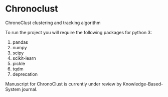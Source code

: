 # Chronoclust
ChronoClust clustering and tracking algorithm

To run the project you will require the following packages for python 3:
1. pandas
2. numpy
3. scipy
4. scikit-learn
5. pickle
6. tqdm
7. deprecation

Manuscript for ChronoClust is currently under review by Knowledge-Based-System journal.
